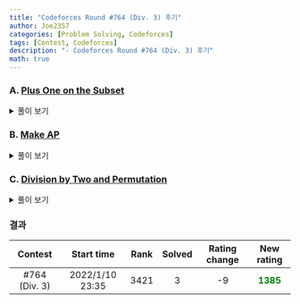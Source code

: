 ```yaml
---
title: "Codeforces Round #764 (Div. 3) 후기"
author: Joe2357
categories: [Problem Solving, Codeforces]
tags: [Contest, Codeforces]
description: "- Codeforces Round #764 (Div. 3) 후기"
math: true
---
```






### A. [Plus One on the Subset](https://codeforces.com/contest/1624/problem/A)

<details markdown="1"><summary>풀이 보기</summary>
#### 풀이  

1번의 연산으로 배열의 특정 값들을 선택하여 **값을 $1$ 증가시킬 수 있다**. 이 때 배열의 모든 원소를 같게 만들기 위해 필요한 연산의 최솟값을 찾는 문제이다.

당연히, 최솟값을 최댓값으로 만들기 위해 필요한 연산의 수만큼 필요하지 않을까?

#### 코드

```c
#include <stdio.h>

#define min(a, b) (((a) > (b)) ? (b) : (a))
#define max(a, b) (((a) > (b)) ? (a) : (b))

int testcase;

int main() {
    scanf("%d", &testcase);

    for (int t = 1; t <= testcase; ++t) {
        int l;
        scanf("%d", &l);
        int minV = (int)(1e9 + 1), maxV = -1;
        for (int i = 0; i < l; ++i) {
            int a;
            scanf("%d", &a);
            minV = min(a, minV), maxV = max(a, maxV);
        }
        printf("%d\n", maxV - minV);
    }

    return 0;
}
```

</details>

### B. [Make AP](https://codeforces.com/contest/1624/problem/B)

<details markdown="1"><summary>풀이 보기</summary>
#### 풀이  

세 수 $a,b,c$가 등차수열을 이루어야한다. 순서를 바꾸지 않아야한다는 조건이 문제를 좀 더 쉽게 한다.

세 수가 등차수열을 이루기 위한 조건은 $a+c=2\times b$이다. 여기서 우리는 최대 1번의 연산을 통해 등차수열을 만들 수 있는지 판단하면 된다. 숫자가 총 3개이므로 가능한 경우는 총 3개이다. 물론 연산을 안한다는 선택지도 있는데, 이건 곱하는 수 $m=1$인 경우라고 생각하자.

- $ma + c = 2b$
- $a + c = 2 mb$
- $a + mc = 2b$

즉, 위의 3가지 경우에 대해 식을 정리하고 $m = \cdots$ 형태로 바꾸면 된다. 이 때 $m$이 **양의 정수**로만 나오면 된다. 판단하는 방법은 <u>나머지가 0인지 판별</u>하는 과정이면 충분하다.


#### 코드

```c
#include <stdio.h>

int main() {

    int testcase;
    scanf("%d", &testcase);
    for (int t = 0; t < testcase; ++t) {
        int a, b, c;
        scanf("%d %d %d", &a, &b, &c);

        int temp = 2 * b - c;
        if (temp > 0 && temp % a == 0) {
            printf("YES\n");
            continue;
        } else {
            if ((a + c) % 2 == 0) {
                temp = (a + c) / 2;
                if (temp > 0 && temp % b == 0) {
                    printf("YES\n");
                    continue;
                }
            }
            temp = 2 * b - a;
            if (temp > 0 && temp % c == 0) {
                printf("YES\n");
                continue;
            }
        }
        printf("NO\n");
    }

    return 0;
}
```

</details>

### C. [Division by Two and Permutation](https://codeforces.com/contest/1624/problem/C)

<details markdown="1"><summary>풀이 보기</summary>
#### 풀이  

풀이가 조금 이상하긴 한데 어쨌든 맞았죠? (나중에 더 간단하게 바꾸어야겠다..)

먼저 `arr[]`은 입력되는 배열, `cnt[i]`은 $i$의 개수를 의미한다. `matrix[i][j]`는 $i \rightarrow j$로 가는 방법이 있는지 없는지 알려주는 인접행렬이다.

문제 조건에 의해, `arr[]` 배열의 원소들을 <u>순열</u>로 바꿔야한다. 즉, 원소의 값들이 $1$부터 $n$까지 1개씩 존재해야한다. 그렇다면 입력된 배열의 원소들은 $n$보다 클 이유가 없다. 가능한 연산 또한 $2$로 나누는 과정밖에 없으므로, 입력 단계에서 미리 처리해두자.

그 다음 순열을 만들기 위한 과정을 거치도록 하자. 큰 수부터 처리하면 이후 연산들이 서로 간섭받지 않을 수 있을 것이다. 각 값들은 **정확히 1개씩**만 존재해야하므로, 존재하지 않다면 `NO`를 출력해버리면 된다. 만약 존재한다면 1개만 남기고 모두 연산을 수행하여 이후로 넘겨버리자.

모든 배열의 원소들이 문제의 조건에 맞게 된다면 `YES`를 출력하면 된다.


#### 코드

```c
#include <stdio.h>

typedef char bool;
const bool true = 1;
const bool false = 0;

#define MAX_IDX (50 + 1)
int arr[MAX_IDX];
int cnt[MAX_IDX];

bool matrix[MAX_IDX][MAX_IDX + 1];

void init() {
    for (int i = MAX_IDX - 1; i > 0; --i) {
        int temp = i;
        while (temp > 0) {
            matrix[i][temp] = true;
            temp >>= 1;
        }
    }
    return;
}

int main() {
    init();

    int testcase;
    scanf("%d", &testcase);
    for (int t = 0; t < testcase; ++t) {
        int n;
        scanf("%d", &n);
        for (int i = 0; i < MAX_IDX; ++i) {
            cnt[i] = 0;
        }
        for (int i = 0; i < n; ++i) {
            scanf("%d", arr + i);
            while (arr[i] > n) {
                arr[i] >>= 1;
            }
            ++cnt[arr[i]];
        }

        bool isProcessed = false;
        for (int i = n; i > 0; --i) {
            isProcessed = false;
            for (int j = MAX_IDX - 1; j > 0; --j) {
                if (matrix[j][i] == true && cnt[j] > 0) {
                    --cnt[j];
                    isProcessed = true;
                    break;
                }
            }
            if (!isProcessed) {
                printf("NO\n");
                break;
            }
        }

        if (isProcessed) {
            printf("YES\n");
        }
    }

    return 0;
}
```

</details>



### 결과

|    Contest    |   Start time    | Rank | Solved | Rating change |                New rating                 |
| :-----------: | :-------------: | :--: | :----: | :-----------: | :---------------------------------------: |
| #764 (Div. 3) | 2022/1/10 23:35 | 3421 |   3    |      -9       | <strong style="color:green">1385</strong> |



